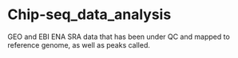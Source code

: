 # Chip-seq_data_analysis
GEO and EBI ENA SRA data that has been under QC and mapped to reference genome, as well as peaks called.
